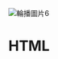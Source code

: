 ![輪播圖片6](https://user-images.githubusercontent.com/121348419/210176738-5b9a8f5e-7ac5-4f05-87e0-255f35c0a0d0.jpg)
# HTML
